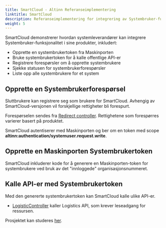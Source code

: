 ```yaml
---
title: SmartCloud - Altinn Referanseimplementering
linktitle: SmartCloud
description: Referanseimplementering for integrering av Systembruker-funksjonalitet i sluttbrukersystemer.
weight: 5
---
```


SmartCloud demonstrerer hvordan systemleverandører kan integrere Systembruker-funksjonalitet i sine produkter, inkludert:

- Opprette en systembrukertoken fra Maskinporten
- Bruke systembrukertoken for å kalle offentlige API-er
- Registrere forespørsler om å opprette systembrukere
- Sjekke statusen for systembrukerforespørsler
- Liste opp alle systembrukere for et system

## Opprette en Systembrukerforespørsel

Sluttbrukere kan registrere seg som brukere for SmartCloud. Avhengig av SmartCloud-versjonen vil forskjellige rettigheter bli forespurt.

Forespørselen sendes fra [Redirect controller](https://github.com/TheTechArch/altinn-systemuser/blob/main/src/SystemUserClientSystem/SuperSystem/SuperSystem.Server/Controllers/RedirectController.cs#L35). Rettighetene som forespørres varierer basert på produktet.

SmartCloud autentiserer med Maskinporten og ber om en token med scope **altinn:authentication/systemuser.request.write**.

## Opprette en Maskinporten Systembrukertoken

SmartCloud inkluderer kode for å generere en Maskinporten-token for systembrukere ved bruk av det "innloggede" organisasjonsnummeret.

## Kalle API-er med Systembrukertoken

Med den genererte systembrukertoken kan SmartCloud kalle ulike API-er.

- [LogisticController](https://github.com/TheTechArch/altinn-systemuser/blob/main/src/SystemUserClientSystem/SuperSystem/SuperSystem.Server/Controllers/LogisticController.cs) kaller Logistics API, som krever leseadgang for ressursen.

Prosjektet kan studeres [her](https://github.com/TheTechArch/altinn-systemuser/tree/main/src/SystemUserClientSystem/SuperSystem).
